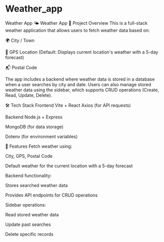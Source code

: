 # Weather_app
Weather App
🌤 Weather App
📌 Project Overview
This is a full-stack weather application that allows users to fetch weather data based on:

🌍 City / Town

📍 GPS Location (Default: Displays current location's weather with a 5-day forecast)

📬 Postal Code

The app includes a backend where weather data is stored in a database when a user searches by city and date. Users can also manage stored weather data using the sidebar, which supports CRUD operations (Create, Read, Update, Delete).

🛠️ Tech Stack
Frontend
 Vite + React
 Axios (for API requests)

Backend
 Node.js + Express

 MongoDB (for data storage)

 Dotenv (for environment variables)

🚀 Features
Fetch weather using:

City, GPS, Postal Code

Default weather for the current location with a 5-day forecast

Backend functionality:

Stores searched weather data

Provides API endpoints for CRUD operations

Sidebar operations:

Read stored weather data

Update past searches

Delete specific records
